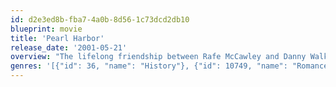 ```yaml
---
id: d2e3ed8b-fba7-4a0b-8d56-1c73dcd2db10
blueprint: movie
title: 'Pearl Harbor'
release_date: '2001-05-21'
overview: "The lifelong friendship between Rafe McCawley and Danny Walker is put to the ultimate test when the two ace fighter pilots become entangled in a love triangle with beautiful Naval nurse Evelyn Johnson. But the rivalry between the friends-turned-foes is immediately put on hold when they find themselves at the center of Japan's devastating attack on Pearl Harbor on Dec. 7, 1941."
genres: '[{"id": 36, "name": "History"}, {"id": 10749, "name": "Romance"}, {"id": 10752, "name": "War"}]'
---
```

